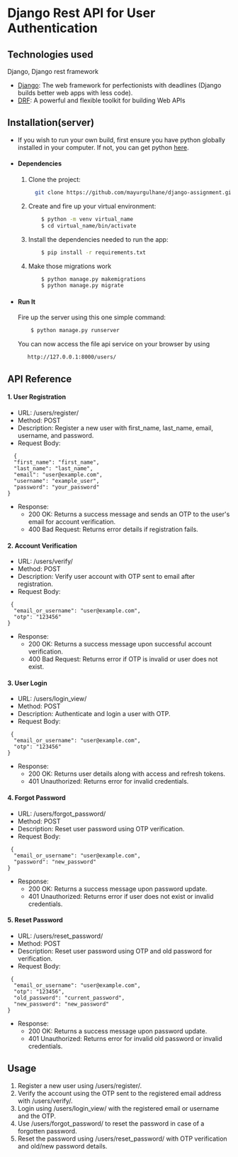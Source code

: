 
# Django Rest API for User Authentication



## Technologies used
 Django, Django rest framework

* [Django](https://www.djangoproject.com/): The web framework for perfectionists with deadlines (Django builds better web apps with less code).
* [DRF](www.django-rest-framework.org/): A powerful and flexible toolkit for building Web APIs



## Installation(server)
* If you wish to run your own build, first ensure you have python globally installed in your computer. If not, you can get python [here](https://www.python.org").

  

* #### Dependencies

    1.  Clone the project:
        ```bash
          git clone https://github.com/mayurgulhane/django-assignment.git
        ```



    3. Create and fire up your virtual environment:
        ```bash
            $ python -m venv virtual_name
            $ cd virtual_name/bin/activate
        ```
    4. Install the dependencies needed to run the app:
        ```bash
            $ pip install -r requirements.txt
        ```
    5. Make those migrations work
        ```bash
            $ python manage.py makemigrations
            $ python manage.py migrate
        ```

* #### Run It
    Fire up the server using this one simple command:
    ```bash
        $ python manage.py runserver
    ```
    You can now access the file api service on your browser by using
    ```
       http://127.0.0.1:8000/users/
    ```



## API Reference

#### 1. User Registration

* URL: /users/register/
* Method: POST
* Description: Register a new user with first_name, last_name, email, username, and password.
* Request Body:

```http
  {
  "first_name": "first_name",
  "last_name": "last_name",
  "email": "user@example.com",
  "username": "example_user",
  "password": "your_password"
}
```
* Response:
    * 200 OK: Returns a success message and sends an OTP to the user's email for account verification.
    * 400 Bad Request: Returns error details if registration fails.

#### 2. Account Verification
* URL: /users/verify/
* Method: POST
* Description: Verify user account with OTP sent to email after registration.
* Request Body:
```http
 {
  "email_or_username": "user@example.com",
  "otp": "123456"
}
```
* Response:
    * 200 OK: Returns a success message upon successful account verification.
    * 400 Bad Request: Returns error if OTP is invalid or user does not exist.

#### 3. User Login
* URL: /users/login_view/
* Method: POST
* Description: Authenticate and login a user with OTP.
* Request Body:
```http
 {
  "email_or_username": "user@example.com",
  "otp": "123456"
}
```
* Response:
    * 200 OK: Returns user details along with access and refresh tokens.
    * 401 Unauthorized: Returns error for invalid credentials.

#### 4. Forgot Password
* URL: /users/forgot_password/
* Method: POST
* Description: Reset user password using OTP verification.
* Request Body:
```http
 {
  "email_or_username": "user@example.com",
  "password": "new_password"
}
```
* Response:
    * 200 OK: Returns a success message upon password update.
    * 401 Unauthorized: Returns error if user does not exist or invalid credentials.

#### 5. Reset Password
* URL: /users/reset_password/
* Method: POST
* Description: Reset user password using OTP and old password for verification.
* Request Body:
```http
 {
  "email_or_username": "user@example.com",
  "otp": "123456",
  "old_password": "current_password",
  "new_password": "new_password"
}
```
* Response:
    * 200 OK: Returns a success message upon password update.
    * 401 Unauthorized: Returns error for invalid old password or invalid credentials.


## Usage

1. Register a new user using /users/register/.
2. Verify the account using the OTP sent to the registered email address with /users/verify/.
3. Login using /users/login_view/ with the registered email or username and the OTP.
4. Use /users/forgot_password/ to reset the password in case of a forgotten password.
5. Reset the password using /users/reset_password/ with OTP verification and old/new password details.